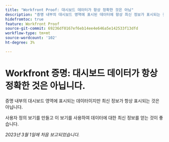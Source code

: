 ```yaml
---
title: "Workfront Proof: 대시보드 데이터가 항상 정확한 것은 아님"
description: "증명 내부의 대시보드 영역에 표시된 데이터에 항상 최신 정보가 표시되는 것은 아닙니다. 사용자 정의 보기를 만들고 이 보기를 사용하여 데이터에 대한 최신 정보를 얻는 것이 좋습니다."
hidefromtoc: true
feature: Workfront Proof
source-git-commit: 69236df0167ef6eb14ee4e646a5e142533f13dfd
workflow-type: tm+mt
source-wordcount: '102'
ht-degree: 3%

---
```



# Workfront 증명: 대시보드 데이터가 항상 정확한 것은 아닙니다.

증명 내부의 대시보드 영역에 표시되는 데이터이지만 최신 정보가 항상 표시되는 것은 아닙니다.

사용자 정의 보기를 만들고 이 보기를 사용하여 데이터에 대한 최신 정보를 얻는 것이 좋습니다.

_2023년 3월 1일에 처음 보고되었습니다._
